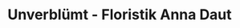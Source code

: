 ---
title: "Unverblümt - Floristik Anna Daut"
url: /gersheim/unverbluemt-floristik-anna-daut/
shop: Blumen
---